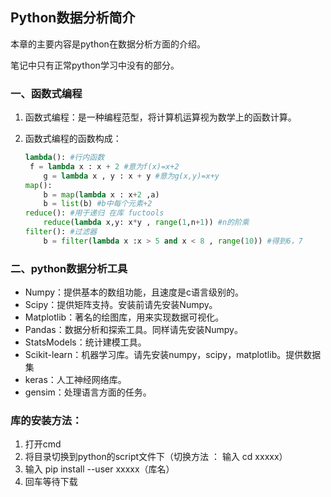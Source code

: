 ## Python数据分析简介

本章的主要内容是python在数据分析方面的介绍。

笔记中只有正常python学习中没有的部分。

### 一、函数式编程

1. 函数式编程：是一种编程范型，将计算机运算视为数学上的函数计算。

2. 函数式编程的函数构成：

   ```python
   lambda(): #行内函数
   	f = lambda x : x + 2 #意为f(x)=x+2
       g = lambda x , y : x + y #意为g(x,y)=x+y
   map(): 
       b = map(lambda x : x+2 ,a)
       b = list(b) #b中每个元素+2
   reduce(): #用于递归 在库 fuctools
       reduce(lambda x,y: x*y , range(1,n+1)) #n的阶乘
   filter(): #过滤器
       b = filter(lambda x :x > 5 and x < 8 , range(10)) #得到6，7
   ```

### 二、python数据分析工具

- Numpy：提供基本的数组功能，且速度是c语言级别的。
- Scipy：提供矩阵支持。安装前请先安装Numpy。
- Matplotlib：著名的绘图库，用来实现数据可视化。
- Pandas：数据分析和探索工具。同样请先安装Numpy。
- StatsModels：统计建模工具。
- Scikit-learn：机器学习库。请先安装numpy，scipy，matplotlib。提供数据集
- keras：人工神经网络库。
- gensim：处理语言方面的任务。



### 库的安装方法：

1. 打开cmd
2. 将目录切换到python的script文件下（切换方法 ： 输入 cd xxxxx）
3. 输入 pip install --user xxxxx（库名） 
4. 回车等待下载